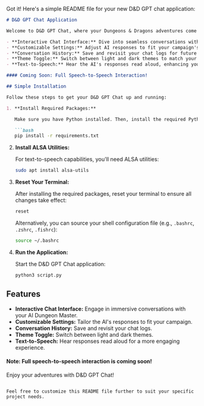 Got it! Here's a simple README file for your new D&D GPT chat application:

```markdown
# D&D GPT Chat Application

Welcome to D&D GPT Chat, where your Dungeons & Dragons adventures come to life with AI! This immersive app connects to your locally hosted Language Model (LLM) server, providing you with a fully interactive chat experience tailored for D&D enthusiasts. Here’s what it offers:

- **Interactive Chat Interface:** Dive into seamless conversations with your AI Dungeon Master.
- **Customizable Settings:** Adjust AI responses to fit your campaign's needs.
- **Conversation History:** Save and revisit your chat logs for future reference.
- **Theme Toggle:** Switch between light and dark themes to match your gaming mood.
- **Text-to-Speech:** Hear the AI's responses read aloud, enhancing your immersive experience.

#### Coming Soon: Full Speech-to-Speech Interaction!

## Simple Installation

Follow these steps to get your D&D GPT Chat up and running:

1. **Install Required Packages:**

   Make sure you have Python installed. Then, install the required Python packages:

   ```bash
   pip install -r requirements.txt
   ```

2. **Install ALSA Utilities:**

   For text-to-speech capabilities, you'll need ALSA utilities:

   ```bash
   sudo apt install alsa-utils
   ```

3. **Reset Your Terminal:**

   After installing the required packages, reset your terminal to ensure all changes take effect:

   ```bash
   reset
   ```

   Alternatively, you can source your shell configuration file (e.g., `.bashrc`, `.zshrc`, `.fishrc`):

   ```bash
   source ~/.bashrc
   ```

4. **Run the Application:**

   Start the D&D GPT Chat application:

   ```bash
   python3 script.py
   ```

## Features

- **Interactive Chat Interface:** Engage in immersive conversations with your AI Dungeon Master.
- **Customizable Settings:** Tailor the AI's responses to fit your campaign.
- **Conversation History:** Save and revisit your chat logs.
- **Theme Toggle:** Switch between light and dark themes.
- **Text-to-Speech:** Hear responses read aloud for a more engaging experience.

#### Note: Full speech-to-speech interaction is coming soon!

Enjoy your adventures with D&D GPT Chat!



```

Feel free to customize this README file further to suit your specific project needs.
